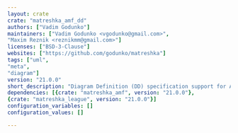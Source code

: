 ```yaml
---
layout: crate
crate: "matreshka_amf_dd"
authors: ["Vadim Godunko"]
maintainers: ["Vadim Godunko <vgodunko@gmail.com>",
"Maxim Reznik <reznikmm@gmail.com>"]
licenses: ["BSD-3-Clause"]
websites: ["https://github.com/godunko/matreshka"]
tags: ["uml",
"meta",
"diagram"]
version: "21.0.0"
short_description: "Diagram Definition (DD) specification support for AMF"
dependencies: [{crate: "matreshka_amf", version: "21.0.0"},
{crate: "matreshka_league", version: "21.0.0"}]
configuration_variables: []
configuration_values: []

---
```



